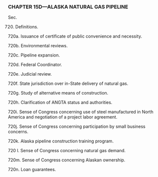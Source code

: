 ### **CHAPTER 15D—ALASKA NATURAL GAS PIPELINE** ###

Sec.

720. Definitions.

720a. Issuance of certificate of public convenience and necessity.

720b. Environmental reviews.

720c. Pipeline expansion.

720d. Federal Coordinator.

720e. Judicial review.

720f. State jurisdiction over in-State delivery of natural gas.

720g. Study of alternative means of construction.

720h. Clarification of ANGTA status and authorities.

720i. Sense of Congress concerning use of steel manufactured in North America and negotiation of a project labor agreement.

720j. Sense of Congress concerning participation by small business concerns.

720k. Alaska pipeline construction training program.

720 l. Sense of Congress concerning natural gas demand.

720m. Sense of Congress concerning Alaskan ownership.

720n. Loan guarantees.